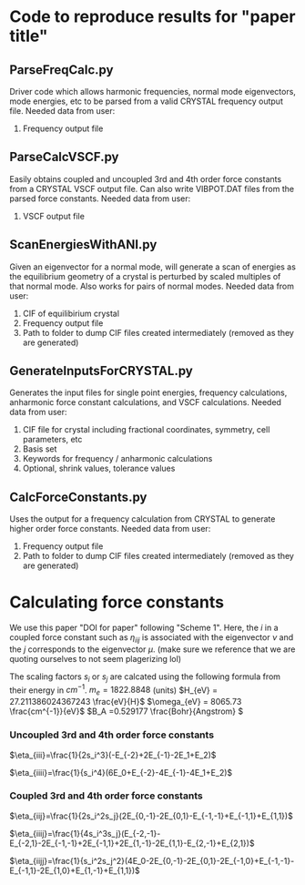 # Code to reproduce results for "paper title"

## ParseFreqCalc.py
Driver code which allows harmonic frequencies, normal mode eigenvectors, mode energies, etc to be parsed from a valid CRYSTAL frequency output file. 
Needed data from user:
1. Frequency output file

## ParseCalcVSCF.py 
Easily obtains coupled and uncoupled 3rd and 4th order force constants from a CRYSTAL VSCF output file. Can also write VIBPOT.DAT files from the parsed force constants. 
Needed data from user:
1. VSCF output file

## ScanEnergiesWithANI.py
Given an eigenvector for a normal mode, will generate a scan of energies as the equilibrium geometry of a crystal is perturbed by scaled multiples of that normal mode. Also works for pairs of normal modes. 
Needed data from user:
1. CIF of equilibirium crystal
2. Frequency output file
3. Path to folder to dump CIF files created intermediately (removed as they are generated)

## GenerateInputsForCRYSTAL.py 
Generates the input files for single point energies, frequency calculations, anharmonic force constant calculations, and VSCF calculations. 
Needed data from user:
1. CIF file for crystal including fractional coordinates, symmetry, cell parameters, etc
2. Basis set
3. Keywords for frequency / anharmonic calculations
4. Optional, shrink values, tolerance values 

## CalcForceConstants.py 
Uses the output for a frequency calculation from CRYSTAL to generate higher order force constants. 
Needed data from user:
1. Frequency output file
2. Path to folder to dump CIF files created intermediately (removed as they are generated)

# Calculating force constants
We use this paper "DOI for paper" following "Scheme 1". Here, the $i$ in a coupled force constant such as $\eta_{iij}$ is associated with the eigenvector $\nu$ and the $j$ corresponds to the eigenvector $\mu$.  (make sure we reference that we are quoting ourselves to not seem plagerizing lol)

The scaling factors $s_i$ or $s_j$ are calcated using the following formula from their energy in $cm^{-1}$.  $m_e = 1822.8848$ (units) $H_{eV} = 27.211386024367243 \frac{eV}{H}$ $\omega_{eV} = 8065.73 \frac{cm^{-1}}{eV}$ $B_A =0.529177 \frac{Bohr}{Angstrom} $  



### Uncoupled 3rd and 4th order force constants 

$\eta_{iii}=\frac{1}{2s_i^3}(-E_{-2}+2E_{-1}-2E_1+E_2)$

$\eta_{iiii}=\frac{1}{s_i^4}(6E_0+E_{-2}-4E_{-1}-4E_1+E_2)$

### Coupled 3rd and 4th order force constants 

$\eta_{iij}=\frac{1}{2s_i^2s_j}(2E_{0,-1}-2E_{0,1}-E_{-1,-1}+E_{-1,1}+E_{1,1})$

$\eta_{iiij}=\frac{1}{4s_i^3s_j}(E_{-2,-1}-E_{-2,1}-2E_{-1,-1}+2E_{-1,1}+2E_{1,-1}-2E_{1,1}-E_{2,-1}+E_{2,1})$

$\eta_{iijj}=\frac{1}{s_i^2s_j^2}(4E_0-2E_{0,-1}-2E_{0,1}-2E_{-1,0}+E_{-1,-1}-E_{-1,1}-2E_{1,0}+E_{1,-1}+E_{1,1})$
